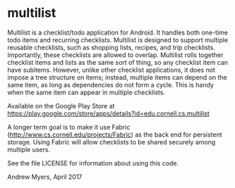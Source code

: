 # multilist
Multilist is a checklist/todo application for Android. It handles both one-time
todo items and recurring checklists. Multilist is designed to support multiple
reusable checklists, such as shopping lists, recipes, and trip checklists.
Importantly, these checklists are allowed to overlap. Multilist rolls together
checklist items and lists as the same sort of thing, so any checklist item can
have subitems.  However, unlike other checklist applications, it does not
impose a tree structure on items; instead, multiple items can depend on the
same item, as long as dependencies do not form a cycle. This is
handy when the same item can appear in multiple checklists.

Available on the Google Play Store at https://play.google.com/store/apps/details?id=edu.cornell.cs.multilist

A longer term goal is to make it use Fabric
(http://www.cs.cornell.edu/projects/Fabric) as the back end for persistent
storage. Using Fabric will allow checklists to be shared securely among
multiple users.

See the file LICENSE for information about using this code.

Andrew Myers, April 2017

